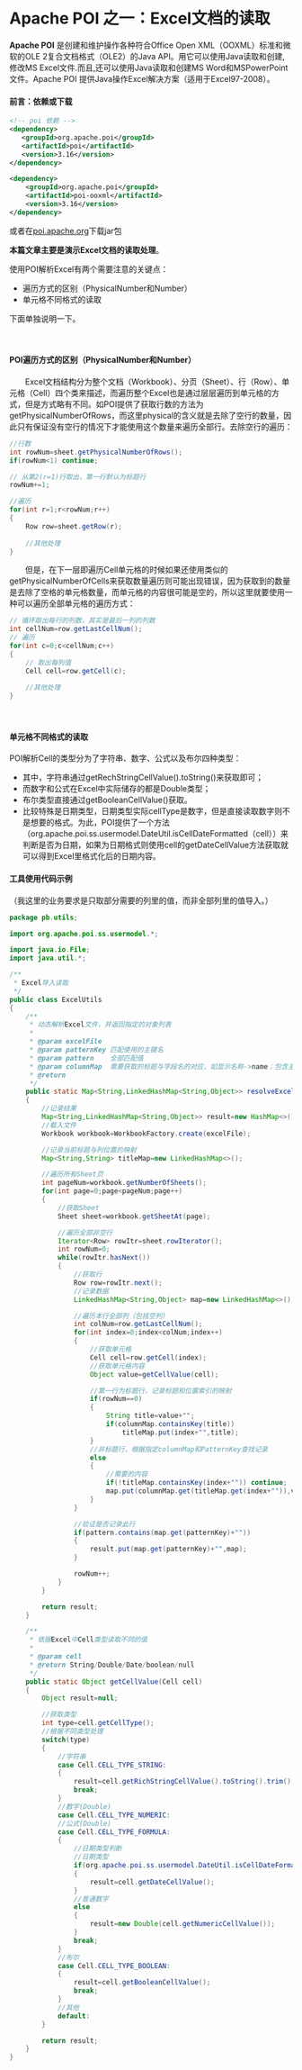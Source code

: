 # Apache POI 之一：Excel文档的读取
**Apache POI** 是创建和维护操作各种符合Office Open XML（OOXML）标准和微软的OLE 2复合文档格式（OLE2）的Java API。用它可以使用Java读取和创建,修改MS Excel文件.而且,还可以使用Java读取和创建MS Word和MSPowerPoint文件。Apache POI 提供Java操作Excel解决方案（适用于Excel97-2008）。



#### 前言：依赖或下载

```xml
<!-- poi 依赖 -->
<dependency>
   <groupId>org.apache.poi</groupId>
   <artifactId>poi</artifactId>
   <version>3.16</version>
</dependency>

<dependency>
    <groupId>org.apache.poi</groupId>
    <artifactId>poi-ooxml</artifactId>
    <version>3.16</version>
</dependency>
```

或者在[poi.apache.org](https://poi.apache.org/download.html)下载jar包



**本篇文章主要是演示Excel文档的读取处理**。

使用POI解析Excel有两个需要注意的关键点：

- 遍历方式的区别（PhysicalNumber和Number）
- 单元格不同格式的读取

下面单独说明一下。

　　

#### POI遍历方式的区别（PhysicalNumber和Number）

　　Excel文档结构分为整个文档（Workbook）、分页（Sheet）、行（Row）、单元格（Cell）四个类来描述，而遍历整个Excel也是通过层层遍历到单元格的方式，但是方式略有不同。如POI提供了获取行数的方法为getPhysicalNumberOfRows，而这里physical的含义就是去除了空行的数量，因此只有保证没有空行的情况下才能使用这个数量来遍历全部行。去除空行的遍历：

```java
//行数
int rowNum=sheet.getPhysicalNumberOfRows();
if(rowNum<1) continue;

// 从第2(r=1)行取出，第一行默认为标题行
rowNum+=1;

//遍历
for(int r=1;r<rowNum;r++)
{
    Row row=sheet.getRow(r);
  
    //其他处理
}
```

　　但是，在下一层即遍历Cell单元格的时候如果还使用类似的getPhysicalNumberOfCells来获取数量遍历则可能出现错误，因为获取到的数量是去除了空格的单元格数量，而单元格的内容很可能是空的，所以这里就要使用一种可以遍历全部单元格的遍历方式：

```java
// 循环取出每行的列数，其实是最后一列的列数
int cellNum=row.getLastCellNum();
// 遍历
for(int c=0;c<cellNum;c++)
{
    // 取出每列值
    Cell cell=row.getCell(c);
    
    //其他处理
}
```

　　

#### 单元格不同格式的读取

POI解析Cell的类型分为了字符串、数字、公式以及布尔四种类型：

- 其中，字符串通过getRechStringCellValue().toString()来获取即可；
- 而数字和公式在Excel中实际储存的都是Double类型；
- 布尔类型直接通过getBooleanCellValue()获取。
- 比较特殊是日期类型，日期类型实际cellType是数字，但是直接读取数字则不是想要的格式。为此，POI提供了一个方法（org.apache.poi.ss.usermodel.DateUtil.isCellDateFormatted（cell））来判断是否为日期，如果为日期格式则使用cell的getDateCellValue方法获取就可以得到Excel里格式化后的日期内容。



#### 工具使用代码示例

（我这里的业务要求是只取部分需要的列里的值，而非全部列里的值导入。）

```java
package pb.utils;

import org.apache.poi.ss.usermodel.*;

import java.io.File;
import java.util.*;

/**
 * Excel导入读取
 */
public class ExcelUtils
{
    /**
     * 动态解析Excel文件，并返回指定的对象列表
     *
     * @param excelFile
     * @param patternKey 匹配使用的主键名
     * @param pattern    全部匹配值
     * @param columnMap  需要获取的标题与字段名的对应，如显示名称->name；包含主键列
     * @return
     */
    public static Map<String,LinkedHashMap<String,Object>> resolveExcel(File excelFile,String patternKey,Set<String> pattern,Map<String,String> columnMap) throws Exception
    {
        //记录结果
        Map<String,LinkedHashMap<String,Object>> result=new HashMap<>();
        //载入文件
        Workbook workbook=WorkbookFactory.create(excelFile);

        //记录当前标题与列位置的映射
        Map<String,String> titleMap=new LinkedHashMap<>();

        //遍历所有Sheet页
        int pageNum=workbook.getNumberOfSheets();
        for(int page=0;page<pageNum;page++)
        {
            //获取Sheet
            Sheet sheet=workbook.getSheetAt(page);

            //遍历全部非空行
            Iterator<Row> rowItr=sheet.rowIterator();
            int rowNum=0;
            while(rowItr.hasNext())
            {
                //获取行
                Row row=rowItr.next();
                //记录数据
                LinkedHashMap<String,Object> map=new LinkedHashMap<>();

                //遍历本行全部列（包括空列）
                int colNum=row.getLastCellNum();
                for(int index=0;index<colNum;index++)
                {
                    //获取单元格
                    Cell cell=row.getCell(index);
                    //获取单元格内容
                    Object value=getCellValue(cell);

                    //第一行为标题行，记录标题和位置索引的映射
                    if(rowNum==0)
                    {
                        String title=value+"";
                        if(columnMap.containsKey(title))
                            titleMap.put(index+"",title);
                    }
                    //非标题行，根据指定columnMap和PatternKey查找记录
                    else
                    {
                        //需要的内容
                        if(!titleMap.containsKey(index+"")) continue;
                        map.put(columnMap.get(titleMap.get(index+"")),value);
                    }
                }

                //验证是否记录此行
                if(pattern.contains(map.get(patternKey)+""))
                {
                    result.put(map.get(patternKey)+"",map);
                }

                rowNum++;
            }
        }

        return result;
    }

    /**
     * 依据Excel中Cell类型读取不同的值
     *
     * @param cell
     * @return String/Double/Date/boolean/null
     */
    public static Object getCellValue(Cell cell)
    {
        Object result=null;

        //获取类型
        int type=cell.getCellType();
        //根据不同类型处理
        switch(type)
        {
            //字符串
            case Cell.CELL_TYPE_STRING:
            {
                result=cell.getRichStringCellValue().toString().trim();
                break;
            }
            //数字(Double)
            case Cell.CELL_TYPE_NUMERIC:
            //公式(Double)
            case Cell.CELL_TYPE_FORMULA:
            {
                //日期类型判断
                //日期类型
                if(org.apache.poi.ss.usermodel.DateUtil.isCellDateFormatted(cell))
                {
                    result=cell.getDateCellValue();
                }
                //普通数字
                else
                {
                    result=new Double(cell.getNumericCellValue());
                }
                break;
            }
            //布尔
            case Cell.CELL_TYPE_BOOLEAN:
            {
                result=cell.getBooleanCellValue();
                break;
            }
            //其他
            default:
        }

        return result;
    }
}
```

